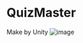 # QuizMaster
Make by Unity
![image](https://github.com/user-attachments/assets/e80a5be4-5d94-4d7c-83b8-a26a85ecff99)
